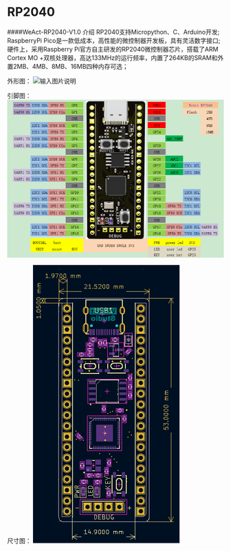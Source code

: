 # RP2040

####WeAct-RP2040-V1.0 介绍
RP2040支持Micropython、C、Arduino开发;
RaspberryPi Pico是一款低成本，高性能的微控制器开发板，具有灵活数字接口;
硬件上，采用Raspberry Pi官方自主研发的RP2040微控制器芯片，搭载了ARM Cortex MO +双核处理器，高达133MHz的运行频率，内置了264KB的SRAM和外置2MB、4MB、8MB、16MB四种内存可选；

外形图：
![输入图片说明](HDK/RP2040%E5%9B%BE2.png)

引脚图：
![输入图片说明](HDK/%E5%BC%95%E8%84%9A%E5%9B%BE.PNG)

尺寸图：
![输入图片说明](HDK/rp2040-V10%20Board%20shape%20.png)
